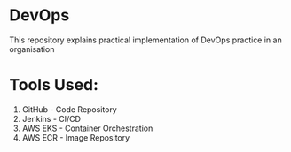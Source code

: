 # DevOps
This repository explains practical implementation of DevOps practice in an organisation 

# Tools Used:
1. GitHub   - Code Repository
2. Jenkins - CI/CD
3. AWS EKS  - Container Orchestration
4. AWS ECR  - Image Repository

